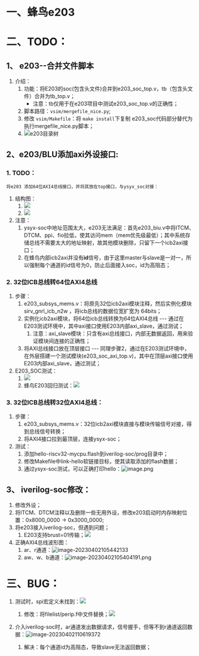 
# 一、蜂鸟e203

# 二、TODO：

## 1、 e203--合并文件脚本

1. 介绍：
   1. 功能：将E203的soc(包含头文件)合并到e203_soc_top.v，tb（包含头文件）合并为tb_top.v；
      - 注意：tb仅用于在e203项目中测试e203_soc_top.v的正确性；
   2. 脚本路径：`vsim/mergefile_nice.py`;
   3. 修改 `vsim/Makefile`：将 `make install`下复制 e203_soc代码部分替代为执行mergefile_nice.py脚本；
   4. ![e203目录树](https://zpnmh.oss-cn-beijing.aliyuncs.com/img2/202304012210865.png)

## 2、e203/BLU添加axi外设接口:

### 1. TODO：

    将e203 添加64位AXI4总线接口，并将其放在top接口，与ysyx_soc对接：

1. 结构图：
   1. ![](https://zpnmh.oss-cn-beijing.aliyuncs.com/img2/202304012218357.png)
   2. ![](https://zpnmh.oss-cn-beijing.aliyuncs.com/img2/202304012219357.png)
2. 注意：
   1. ysyx-soc中地址范围太大，e203无法满足：首先e203_biu.v中将ITCM、DTCM、ppi、fio拉低，使其访问mem（mem优先级最低）；其中系统存储总线不需要太大的地址映射，故其他模块删除，只留下一个icb2axi接口；
   2. 在蜂鸟内部icb2axi并没有**id**信号，由于这里master与slave是一对一，所以强制每个通道的id信号为0，防止后面接入soc，id为高阻态；

### 2. 32位ICB总线转64位AXI4总线

1. 步骤：
   1. e203_subsys_mems.v：将原先32位icb2axi模块注释，然后实例化模块sirv_gnrl_icb_n2w ，将icb总线的数据位宽扩宽为 64bits；
   2. 实例化icb2axi模块，将64位icb总线转换为64位AXI4总线 --- 通过在E203测试环境中，其中axi接口使用E203内部axi_slave，通过测试；
      1. 注意：axi_slave模块：只含有axi总线接口，内部无数据返回，用来验证模块间连接的正确性；
   3. 将AXI总线接口放在顶层接口 --- 同理步骤2，通过在E203测试环境中，在外层搭建一个测试模块(e203_soc_axi_top.v)，其中在顶层axi接口使用E203内部axi_slave，通过测试；
2. E203_SOC测试：
   1. ![](https://zpnmh.oss-cn-beijing.aliyuncs.com/img2/202304012229303.png)
   2. 蜂鸟E203回归测试：![](https://zpnmh.oss-cn-beijing.aliyuncs.com/img2/202304012229402.png)

### 3. 32位ICB总线转32位AXI4总线：

1. 步骤：
   1. e203_subsys_mems.v：32位icb2axi模块直接与模块传输信号对接，得到总线信号转换；
   2. 将AXI4接口拉到最顶层，连接ysyx-soc；
2. 测试：
   1. 添加hello-riscv32-mycpu.flash到iverilog-soc/prog目录中；
   2. 修改Makefile中link-hello软链接目标，使其读取添加的flash数据；
   3. 通过ysyx-soc测试，可以正确打印hello：![image.png](https://zpnmh.oss-cn-beijing.aliyuncs.com/img2/202304062208767.png)

## 3、 iverilog-soc修改：

1. 修改外设；
2. 将ITCM、DTCM注释以及删除一些无用外设，修改e203启动时内存映射位置：0x8000_0000 -> 0x3000_0000;
3. 将e203接入iverilog-soc，但遇到问题；
   1. E203支持brust=01传输；![](https://zpnmh.oss-cn-beijing.aliyuncs.com/img2/202304071447383.png)
4. 正确AXI4总线波形图：
   1. ar、r通道：![image-20230402105442133](https://zpnmh.oss-cn-beijing.aliyuncs.com/img2/202304061904940.png)
   2. aw、w、b通道：![image-20230402105404191.png](https://zpnmh.oss-cn-beijing.aliyuncs.com/img2/202304071449786.png)

# 三、BUG：

1. 测试时，spi宏定义未找到：![](https://zpnmh.oss-cn-beijing.aliyuncs.com/img2/202304021029699.png)

   1. 修改：将filelist/perip.f中文件替换；![](https://zpnmh.oss-cn-beijing.aliyuncs.com/img2/202304021031652.png)
2. 介入iverilog-soc时，ar通道发出数据请求，信号握手，但等不到r通道返回数据：![image-20230402110619372](https://zpnmh.oss-cn-beijing.aliyuncs.com/img2/202304061904076.png)

   1. 解决：每个通道id为高阻态，导致slave无法返回数据；
